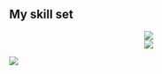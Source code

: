 <h2>My skill set</h2>
<div align="center">
    <img src="https://skillicons.dev/icons?i=react,nextjs,html,css,sass,tailwind,vscode,github,bootstrap,git" /> 
    <br>
    <img src="https://skillicons.dev/icons?i=nodejs,javascript,typescript,express,mongodb,mysql" /><br>
</div>

[![](https://visitcount.itsvg.in/api?id=EssamGhanem&icon=0&color=0)](https://visitcount.itsvg.in)

<!--
**EssamGhanem/EssamGhanem** is a ✨ _special_ ✨ repository because its `README.md` (this file) appears on your GitHub profile.

Here are some ideas to get you started:

- 🔭 I’m currently working on ...
- 🌱 I’m currently learning ...
- 👯 I’m looking to collaborate on ...
- 🤔 I’m looking for help with ...
- 💬 Ask me about ...
- 📫 How to reach me: ...
- 😄 Pronouns: ...
- ⚡ Fun fact: ...
-->
